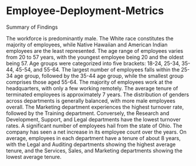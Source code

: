 # Employee-Deployment-Metrics

Summary of Findings

The workforce is predominantly male.
The White race constitutes the majority of employees, while Native Hawaiian and American Indian employees are the least represented.
The age range of employees varies from 20 to 57 years, with the youngest employee being 20 and the oldest being 57.
Age groups were categorized into five brackets: 18-24, 25-34, 35-44, 45-54, and 55-64. The largest number of employees falls within the 25-34 age group, followed by the 35-44 age group, while the smallest group comprises those aged 55-64.
The majority of employees work at the headquarters, with only a few working remotely.
The average tenure of terminated employees is approximately 7 years.
The distribution of genders across departments is generally balanced, with more male employees overall.
The Marketing department experiences the highest turnover rate, followed by the Training department. Conversely, the Research and Development, Support, and Legal departments have the lowest turnover rates.
A significant number of employees hail from the state of Ohio.
The company has seen a net increase in its employee count over the years.
On average, employees in each department have a tenure of about 8 years, with the Legal and Auditing departments showing the highest average tenure, and the Services, Sales, and Marketing departments showing the lowest average tenure.



